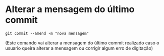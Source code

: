 # Alterar a mensagem do último commit

`git commit --amend -m "nova mensagem"`

(Este comando vai alterar a mensagem do último commit realizado caso o usuario queira alterar a mensagem ou corrigir algum erro de digitação)